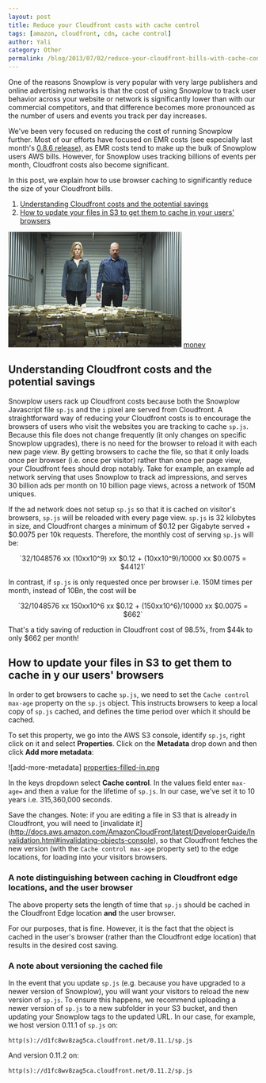 ```yaml
---
layout: post
title: Reduce your Cloudfront costs with cache control
tags: [amazon, cloudfront, cdn, cache control]
author: Yali
category: Other
permalink: /blog/2013/07/02/reduce-your-cloudfront-bills-with-cache-control
---
```


One of the reasons Snowplow is very popular with very large publishers and online advertising networks is that the cost of using Snowplow to track user behavior across your website or network is significantly lower than with our commercial competitors, and that difference becomes more pronounced as the number of users and events you track per day increases.

We've been very focused on reducing the cost of running Snowplow further. Most of our efforts have focused on EMR costs (see especially last month's [0.8.6 release](/blog/2013/06/03/snowplow-0.8.6-released-with-performance-improvements/)), as EMR costs tend to make up the bulk of Snowplow users AWS bills. However, for Snowplow uses tracking billions of events per month, Cloudfront costs also become significant.

In this post, we explain how to use browser caching to significantly reduce the size of your Cloudfront bills.

1. [Understanding Cloudfront costs and the potential savings](/blog/2013/07/02/reduce-your-cloudfront-bills-with-cache-control/#costs)
2. [How to update your files in S3 to get them to cache in your users' browsers](/blog/2013/07/02/reduce-your-cloudfront-bills-with-cache-control/#update)

![money] [money]

<!--more-->

<h2><a name="costs">Understanding Cloudfront costs and the potential savings</a></h2>

Snowplow users rack up Cloudfront costs because both the Snowplow Javascript file `sp.js` and the `i` pixel are served from Cloudfront. A straightforward way of reducing your Cloudfront costs is to encourage the browsers of users who visit the websites you are tracking to cache `sp.js`. Because this file does not change frequently (it only changes on specific Snowplow upgrades), there is no need for the browser to reload it with each new page view. By getting browsers to cache the file, so that it only loads once per browser (i.e. once per visitor) rather than once per page view, your Cloudfront fees should drop notably. Take for example, an example ad network serving that uses Snowplow to track ad impressions, and serves 30 billion ads per month on 10 billion page views, across a network of 150M uniques.

If the ad network does not setup `sp.js` so that it is cached on visitor's browsers, `sp.js` will be reloaded with every page view. `sp.js` is 32 kilobytes in size, and Cloudfront charges a minimum of $0.12 per Gigabyte served + $0.0075 per 10k requests. Therefore, the monthly cost of serving `sp.js` will be:

<p style="text-align:center">
	`32/1048576 xx (10xx10^9) xx $0.12 + (10xx10^9)/10000 xx $0.0075 = $44121`
</p>

In contrast, if `sp.js` is only requested once per browser i.e. 150M times per month, instead of 10Bn, the cost will be

<p style="text-align:center">
	`32/1048576 xx 150xx10^6 xx $0.12 + (150xx10^6)/10000 xx $0.0075 = $662`
</p>

That's a tidy saving of reduction in Cloudfront cost of 98.5%, from $44k to only $662 per month!

<h2><a name="update">How to update your files in S3 to get them to cache in y our users' browsers</a></h2>

In order to get browsers to cache `sp.js`, we need to set the `Cache control max-age` property on the `sp.js` object. This instructs browsers to keep a local copy of `sp.js` cached, and defines the time period over which it should be cached.

To set this property, we go into the AWS S3 console, identify `sp.js`, right click on it and select **Properties**. Click on the **Metadata** drop down and then click **Add more metadata**:

![add-more-metadata] [properties-filled-in.png]

In the keys dropdown select **Cache control**. In the values field enter `max-age=` and then a value for the lifetime of `sp.js`. In our case, we've set it to 10 years i.e. 315,360,000 seconds.

Save the changes. Note: if you are editing a file in S3 that is already in Cloudfront, you will need to [invalidate it] (http://docs.aws.amazon.com/AmazonCloudFront/latest/DeveloperGuide/Invalidation.html#invalidating-objects-console), so that Cloudfront fetches the new version (with the `Cache control max-age` property set) to the edge locations, for loading into your visitors browsers.

### A note distinguishing between caching in Cloudfront edge locations, and the user browser

The above property sets the length of time that `sp.js` should be cached in the Cloudfront Edge location **and** the user browser.

For our purposes, that is fine. However, it is the fact that the object is cached in the user's browser (rather than the Cloudfront edge location) that results in the desired cost saving.


### A note about versioning the cached file

In the event that you update `sp.js` (e.g. because you have upgraded to a newer version of Snowplow), you will want your visitors to reload the new version of `sp.js`. To ensure this happens, we recommend uploading a newer version of `sp.js` to a new subfolder in your S3 bucket, and then updating your Snowplow tags to the updated URL. In our case, for example, we host version 0.11.1 of `sp.js` on:

	http(s)://d1fc8wv8zag5ca.cloudfront.net/0.11.1/sp.js

And version 0.11.2 on:

	http(s)://d1fc8wv8zag5ca.cloudfront.net/0.11.2/sp.js

[properties-filled-in.png]: /assets/img/blog/2013/07/properties-filled-in.png
[money]: /assets/img/blog/2013/07/breaking-bad-money.jpg
